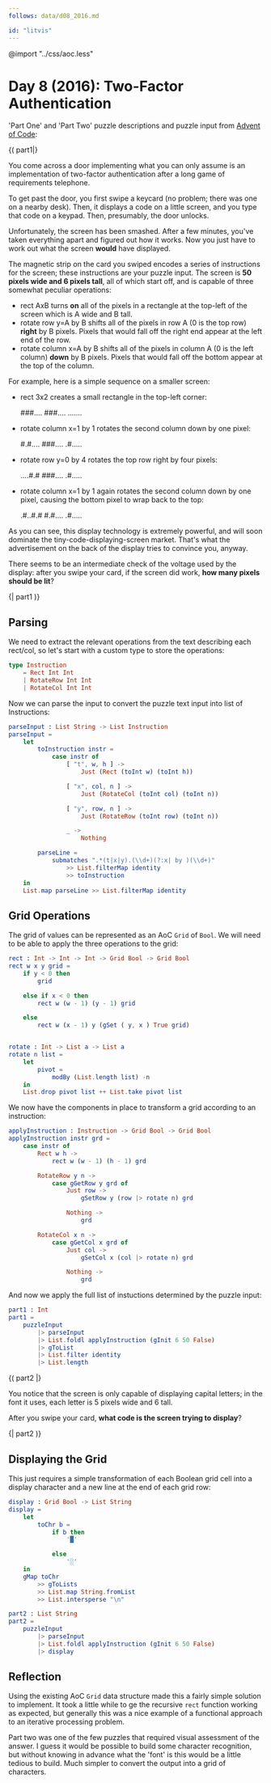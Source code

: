 ```yaml
---
follows: data/d08_2016.md

id: "litvis"
---
```


@import "../css/aoc.less"

# Day 8 (2016): Two-Factor Authentication

'Part One' and 'Part Two' puzzle descriptions and puzzle input from [Advent of Code](https://adventofcode.com/2016/day/8):

{( part1|}

You come across a door implementing what you can only assume is an implementation of two-factor authentication after a long game of requirements telephone.

To get past the door, you first swipe a keycard (no problem; there was one on a nearby desk). Then, it displays a code on a little screen, and you type that code on a keypad. Then, presumably, the door unlocks.

Unfortunately, the screen has been smashed. After a few minutes, you've taken everything apart and figured out how it works. Now you just have to work out what the screen **would** have displayed.

The magnetic strip on the card you swiped encodes a series of instructions for the screen; these instructions are your puzzle input. The screen is **50 pixels wide and 6 pixels tall**, all of which start off, and is capable of three somewhat peculiar operations:

- rect AxB turns **on** all of the pixels in a rectangle at the top-left of the screen which is A wide and B tall.
- rotate row y=A by B shifts all of the pixels in row A (0 is the top row) **right** by B pixels. Pixels that would fall off the right end appear at the left end of the row.
- rotate column x=A by B shifts all of the pixels in column A (0 is the left column) **down** by B pixels. Pixels that would fall off the bottom appear at the top of the column.

For example, here is a simple sequence on a smaller screen:

- rect 3x2 creates a small rectangle in the top-left corner:

  ###....
  ###....
  .......

- rotate column x=1 by 1 rotates the second column down by one pixel:

  #.#....
  ###....
  .#.....

- rotate row y=0 by 4 rotates the top row right by four pixels:

  ....#.#
  ###....
  .#.....

- rotate column x=1 by 1 again rotates the second column down by one pixel, causing the bottom pixel to wrap back to the top:

  .#..#.#
  #.#....
  .#.....

As you can see, this display technology is extremely powerful, and will soon dominate the tiny-code-displaying-screen market. That's what the advertisement on the back of the display tries to convince you, anyway.

There seems to be an intermediate check of the voltage used by the display: after you swipe your card, if the screen did work, **how many pixels should be lit**?

{| part1 )}

## Parsing

We need to extract the relevant operations from the text describing each rect/col, so let's start with a custom type to store the operations:

```elm {l}
type Instruction
    = Rect Int Int
    | RotateRow Int Int
    | RotateCol Int Int
```

Now we can parse the input to convert the puzzle text input into list of Instructions:

```elm {l}
parseInput : List String -> List Instruction
parseInput =
    let
        toInstruction instr =
            case instr of
                [ "t", w, h ] ->
                    Just (Rect (toInt w) (toInt h))

                [ "x", col, n ] ->
                    Just (RotateCol (toInt col) (toInt n))

                [ "y", row, n ] ->
                    Just (RotateRow (toInt row) (toInt n))

                _ ->
                    Nothing

        parseLine =
            submatches ".*(t|x|y).(\\d+)(?:x| by )(\\d+)"
                >> List.filterMap identity
                >> toInstruction
    in
    List.map parseLine >> List.filterMap identity
```

## Grid Operations

The grid of values can be represented as an AoC `Grid` of `Bool`. We will need to be able to apply the three operations to the grid:

```elm {l}
rect : Int -> Int -> Int -> Grid Bool -> Grid Bool
rect w x y grid =
    if y < 0 then
        grid

    else if x < 0 then
        rect w (w - 1) (y - 1) grid

    else
        rect w (x - 1) y (gSet ( y, x ) True grid)


rotate : Int -> List a -> List a
rotate n list =
    let
        pivot =
            modBy (List.length list) -n
    in
    List.drop pivot list ++ List.take pivot list
```

We now have the components in place to transform a grid according to an instruction:

```elm {l}
applyInstruction : Instruction -> Grid Bool -> Grid Bool
applyInstruction instr grd =
    case instr of
        Rect w h ->
            rect w (w - 1) (h - 1) grd

        RotateRow y n ->
            case gGetRow y grd of
                Just row ->
                    gSetRow y (row |> rotate n) grd

                Nothing ->
                    grd

        RotateCol x n ->
            case gGetCol x grd of
                Just col ->
                    gSetCol x (col |> rotate n) grd

                Nothing ->
                    grd
```

And now we apply the full list of instuctions determined by the puzzle input:

```elm {l r}
part1 : Int
part1 =
    puzzleInput
        |> parseInput
        |> List.foldl applyInstruction (gInit 6 50 False)
        |> gToList
        |> List.filter identity
        |> List.length
```

{( part2 |}

You notice that the screen is only capable of displaying capital letters; in the font it uses, each letter is 5 pixels wide and 6 tall.

After you swipe your card, **what code is the screen trying to display**?

{| part2 )}

## Displaying the Grid

This just requires a simple transformation of each Boolean grid cell into a display character and a new line at the end of each grid row:

```elm {l}
display : Grid Bool -> List String
display =
    let
        toChr b =
            if b then
                '█'

            else
                '░'
    in
    gMap toChr
        >> gToLists
        >> List.map String.fromList
        >> List.intersperse "\n"
```

```elm {l m}
part2 : List String
part2 =
    puzzleInput
        |> parseInput
        |> List.foldl applyInstruction (gInit 6 50 False)
        |> display
```

## Reflection

Using the existing AoC `Grid` data structure made this a fairly simple solution to implement. It took a little while to ge the recursive `rect` function working as expected, but generally this was a nice example of a functional approach to an iterative processing problem.

Part two was one of the few puzzles that required visual assessment of the answer. I guess it would be possible to build some character recognition, but without knowing in advance what the 'font' is this would be a little tedious to build. Much simpler to convert the output into a grid of characters.
